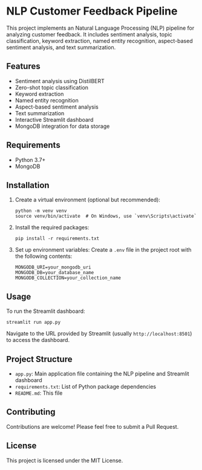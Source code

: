 # NLP Customer Feedback Pipeline

This project implements an Natural Language Processing (NLP) pipeline for analyzing customer feedback. It includes sentiment analysis, topic classification, keyword extraction, named entity recognition, aspect-based sentiment analysis, and text summarization.

## Features

- Sentiment analysis using DistilBERT
- Zero-shot topic classification
- Keyword extraction
- Named entity recognition
- Aspect-based sentiment analysis
- Text summarization
- Interactive Streamlit dashboard
- MongoDB integration for data storage

## Requirements

- Python 3.7+
- MongoDB

## Installation


1. Create a virtual environment (optional but recommended):
   ```
   python -m venv venv
   source venv/bin/activate  # On Windows, use `venv\Scripts\activate`
   ```

2. Install the required packages:
   ```
   pip install -r requirements.txt
   ```

3. Set up environment variables:
   Create a `.env` file in the project root with the following contents:
   ```
   MONGODB_URI=your_mongodb_uri
   MONGODB_DB=your_database_name
   MONGODB_COLLECTION=your_collection_name
   ```

## Usage

To run the Streamlit dashboard:

```
streamlit run app.py
```

Navigate to the URL provided by Streamlit (usually `http://localhost:8501`) to access the dashboard.

## Project Structure

- `app.py`: Main application file containing the NLP pipeline and Streamlit dashboard
- `requirements.txt`: List of Python package dependencies
- `README.md`: This file

## Contributing

Contributions are welcome! Please feel free to submit a Pull Request.

## License

This project is licensed under the MIT License.
